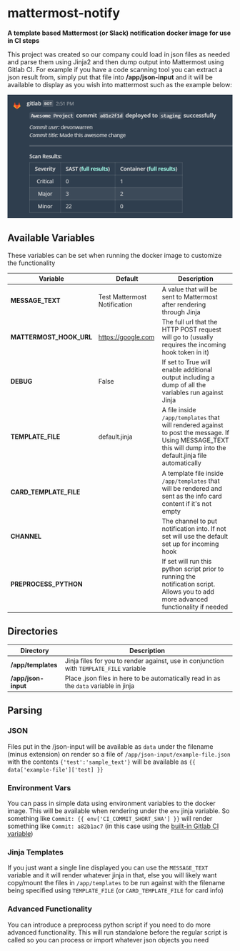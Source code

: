 # mattermost-notify
**A template based Mattermost (or Slack) notification docker image for use in CI steps**

This project was created so our company could load in json files as needed and parse them using Jinja2 and then dump output into Mattermost using Gitlab CI. For example if you have a code scanning tool you can extract a json result from, simply put that file into **/app/json-input** and it will be available to display as you wish into mattermost such as the example below:

![Possible mattermost output](https://raw.githubusercontent.com/devonwarren/mattermost-notify/master/screenshot.png)

## Available Variables
These variables can be set when running the docker image to customize the functionality

| Variable | Default | Description |
| --- | --- | --- |
| **MESSAGE_TEXT** | Test Mattermost Notification | A value that will be sent to Mattermost after rendering through Jinja |
| **MATTERMOST_HOOK_URL** | https://google.com | The full url that the HTTP POST request will go to (usually requires the incoming hook token in it) |
| **DEBUG** | False | If set to True will enable additional output including a dump of all the variables run against Jinja |
| **TEMPLATE_FILE** | default.jinja | A file inside `/app/templates` that will rendered against to post the message. If Using MESSAGE_TEXT this will dump into the default.jinja file automatically |
| **CARD_TEMPLATE_FILE** |  | A template file inside `/app/templates` that will be rendered and sent as the info card content if it's not empty |
| **CHANNEL** |  | The channel to put notification into. If not set will use the default set up for incoming hook |
| **PREPROCESS_PYTHON** |  | If set will run this python script prior to running the notification script. Allows you to add more advanced functionality if needed |

## Directories

| Directory | Description |
| --- | --- |
| **/app/templates** | Jinja files for you to render against, use in conjunction with `TEMPLATE_FILE` variable |
| **/app/json-input** | Place .json files in here to be automatically read in as the `data` variable in jinja |

## Parsing

### JSON
Files put in the /json-input will be available as `data` under the filename (minus extension) on render so a file of `/app/json-input/example-file.json` with the contents `{'test':'sample_text'}` will be available as `{{ data['example-file']['test] }}`

### Environment Vars
You can pass in simple data using environment variables to the docker image. This will be available when rendering under the `env` jinja variable. So something like `Commit: {{ env['CI_COMMIT_SHORT_SHA'] }}` will render something like `Commit: a82b1ac7` (in this case using the [built-in Gitlab CI variable](https://docs.gitlab.com/ee/ci/variables/#syntax-of-environment-variables-in-job-scripts]))

### Jinja Templates
If you just want a single line displayed you can use the `MESSAGE_TEXT` variable and it will render whatever jinja in that, else you will likely want copy/mount the files in `/app/templates` to be run against with the filename being specified using `TEMPLATE_FILE` (or `CARD_TEMPLATE_FILE` for card info)

### Advanced Functionality
You can introduce a preprocess python script if you need to do more advanced functionality. This will run standalone before the regular script is called so you can process or import whatever json objects you need

